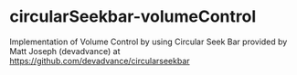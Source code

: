 circularSeekbar-volumeControl
=============================

Implementation of Volume Control by using Circular Seek Bar provided by Matt Joseph (devadvance) at https://github.com/devadvance/circularseekbar
